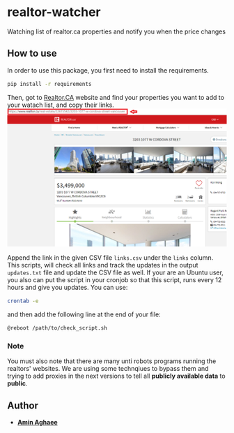 # realtor-watcher
Watching list of realtor.ca properties and notify you when the price changes

## How to use
In order to use this package, you first need to install the requirements. 
```bash
pip install -r requirements
```

Then, got to [Realtor.CA](https://realtor.ca) website and find your properties you want to add to your watach list, and copy their links. 
![Realtor.CA-figure](./images/realtorca.PNG)

Append the link in the given CSV file `links.csv` under the `links` column. This scripts, will check all links and track the updates in the output `updates.txt` file and update the CSV file as well. If your are an Ubuntu user, you also can put the script in your cronjob so that this script, runs every 12 hours and give you updates. You can use: 
```bash
crontab -e
```  
and then add the following line at the end of your file:
```bash
@reboot /path/to/check_script.sh
```

### Note
You must also note that there are many unti robots programs running the realtors' websites. We are using some technqiues to bypass them and trying to add proxies in the next versions to tell all **publicly available data** to **public**.  


## Author
* [**Amin Aghaee**](https://github.com/aminrd/)